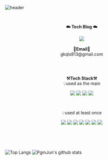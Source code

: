 ![header](https://capsule-render.vercel.app/api?type=waving&color=auto&height=300&section=header&text=welcome&fontSize=90&animation=fadeIn&fontAlignY=38&desc=Yijun's%20GitHub%20Profile&descAlignY=51&descAlign=62)

<br>

<p align="center">
    <Strong>☁️ Tech Blog ☁️</Strong><br><br>
    <a href="https://velog.io/@gkqls813" target="_blank"><img src="https://img.shields.io/badge/-Velog-brightgreen?style=flat-square&logo=Velog&logoColor=white"/></a>
    <br><br>
    <Strong>📧Email📧</Strong><br>gkqls813@gmail.com<br>
</p>

<br>

<br>

<p align="center">
    <Strong>⚒️Tech Stack⚒️</Strong><br>
    💡used as the main
</p>

<p align="center" display="inline-block">
  <img src="https://img.shields.io/badge/-C%23-blue?style=for-the-badge&logo=csharp&logoColor=white"> 
    <img src="https://img.shields.io/badge/-C%2B%2B-blue?style=for-the-badge&logo=C%2B%2B&logoColor=white">
    <img src="https://img.shields.io/badge/-.NET%20Core-red?style=for-the-badge&logo=.Net&logoColor=white">
    <img src="https://img.shields.io/badge/-Unity-lightgrey?style=for-the-badge&logo=Unity&logoColor=white">
</p><br>

<p align="center">
    💡used at least once
</p>

<p align="center" display="inline-block">
  <img src="https://img.shields.io/badge/Python-3776AB?style=for-the-badge&logo=Python&logoColor=white">
  <img src="https://img.shields.io/badge/C-A8B9CC?style=for-the-badge&logo=C&logoColor=white">
  <img src="https://img.shields.io/badge/-Java-007396?style=for-the-badge&logo=Java&logoColor=white">
  <img src="https://img.shields.io/badge/javascript-F7DF1E?style=for-the-badge&logo=javascript&logoColor=black">
  <img src="https://img.shields.io/badge/html-E34F26?style=for-the-badge&logo=html5&logoColor=white">
  <img src="https://img.shields.io/badge/-React-007396?style=for-the-badge&logo=React&logoColor=white"> 
  <img src="https://img.shields.io/badge/Linux-FCC624?style=for-the-badge&logo=Linux&logoColor=white">
  
  <br>  <br>  <br>

  ![Top Langs](https://github-readme-stats.vercel.app/api/top-langs/?username=Yijun-Jeon&layout=compact&theme=transparent&langs_count=8)
  ![PgmJun's github stats](https://github-readme-stats.vercel.app/api?username=Yijun-Jeon&show_icons=true&theme=transparent&line_height=24&card_width=450) 
</p>

